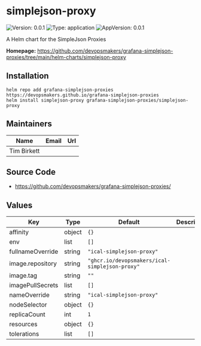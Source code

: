 # simplejson-proxy

![Version: 0.0.1](https://img.shields.io/badge/Version-0.0.1-informational?style=flat-square) ![Type: application](https://img.shields.io/badge/Type-application-informational?style=flat-square) ![AppVersion: 0.0.1](https://img.shields.io/badge/AppVersion-0.0.1-informational?style=flat-square)

A Helm chart for the SimpleJson Proxies

**Homepage:** <https://github.com/devopsmakers/grafana-simplejson-proxies/tree/main/helm-charts/simplejson-proxy>

## Installation
```
helm repo add grafana-simplejson-proxies https://devopsmakers.github.io/grafana-simplejson-proxies
helm install simplejson-proxy grafana-simplejson-proxies/simplejson-proxy
```

## Maintainers

| Name | Email | Url |
| ---- | ------ | --- |
| Tim Birkett |  |  |

## Source Code

* <https://github.com/devopsmakers/grafana-simplejson-proxies/>

## Values

| Key | Type | Default | Description |
|-----|------|---------|-------------|
| affinity | object | `{}` |  |
| env | list | `[]` |  |
| fullnameOverride | string | `"ical-simplejson-proxy"` |  |
| image.repository | string | `"ghcr.io/devopsmakers/ical-simplejson-proxy"` |  |
| image.tag | string | `""` |  |
| imagePullSecrets | list | `[]` |  |
| nameOverride | string | `"ical-simplejson-proxy"` |  |
| nodeSelector | object | `{}` |  |
| replicaCount | int | `1` |  |
| resources | object | `{}` |  |
| tolerations | list | `[]` |  |
